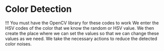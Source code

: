 # Color Detection
!!! You must have the OpenCV library for these codes to work
We enter the HSV codes of the color that we know the random or HSV value. We then create the place where we can set the values so that we can change these values as we need. 
We take the necessary actions to reduce the detected color noises.
